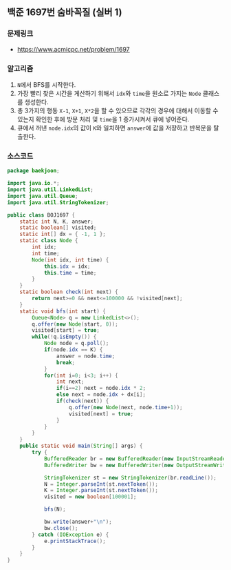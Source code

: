 ## 백준 1697번 숨바꼭질 (실버 1)
### 문제링크
- https://www.acmicpc.net/problem/1697

### 알고리즘
1. `N`에서 BFS를 시작한다.
2. 가장 빨리 찾은 시간을 게산하기 위해서 `idx`와 `time`을 원소로 가지는 `Node` 클래스를 생성한다.
3. 총 3가지의 행동 `X-1`, `X+1`, `X*2`을 할 수 있으므로 각각의 경우에 대해서 이동할 수 있는지 확인한 후에 방문 처리 및 `time`을 1 증가시켜서 큐에 넣어준다.
4. 큐에서 꺼낸 `node.idx`의 값이 `K`와 일치하면 `answer`에 값을 저장하고 반복문을 탈출한다.

### 소스코드
```java
package baekjoon;

import java.io.*;
import java.util.LinkedList;
import java.util.Queue;
import java.util.StringTokenizer;

public class BOJ1697 {
    static int N, K, answer;
    static boolean[] visited;
    static int[] dx = { -1, 1 };
    static class Node {
        int idx;
        int time;
        Node(int idx, int time) {
            this.idx = idx;
            this.time = time;
        }
    }
    static boolean check(int next) {
        return next>=0 && next<=100000 && !visited[next];
    }
    static void bfs(int start) {
        Queue<Node> q = new LinkedList<>();
        q.offer(new Node(start, 0));
        visited[start] = true;
        while(!q.isEmpty()) {
            Node node = q.poll();
            if(node.idx == K) {
                answer = node.time;
                break;
            }
            for(int i=0; i<3; i++) {
                int next;
                if(i==2) next = node.idx * 2;
                else next = node.idx + dx[i];
                if(check(next)) {
                    q.offer(new Node(next, node.time+1));
                    visited[next] = true;
                }
            }
        }
    }
    public static void main(String[] args) {
        try {
            BufferedReader br = new BufferedReader(new InputStreamReader(System.in));
            BufferedWriter bw = new BufferedWriter(new OutputStreamWriter(System.out));

            StringTokenizer st = new StringTokenizer(br.readLine());
            N = Integer.parseInt(st.nextToken());
            K = Integer.parseInt(st.nextToken());
            visited = new boolean[100001];

            bfs(N);

            bw.write(answer+"\n");
            bw.close();
        } catch (IOException e) {
            e.printStackTrace();
        }
    }
}
```